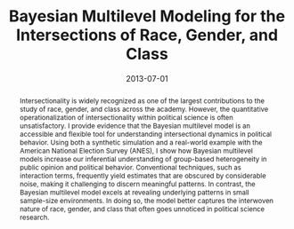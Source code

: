 ---
title: 'Bayesian Multilevel Modeling for the Intersections of Race, Gender, and Class'

# Authors
# If you created a profile for a user (e.g. the default `admin` user), write the username (folder name) here
# and it will be replaced with their full name and linked to their profile.
authors:
  - Melina Much

# Author notes (optional)
author_notes:
  - 'solo-author'

date: '2013-07-01'
doi: ''

# Schedule page publish date (NOT publication's date).
publishDate: '2013-07-01'

# Publication type.
# Accepts a single type but formatted as a YAML list (for Hugo requirements).
# Enter a publication type from the CSL standard.
publication_types: ['article']

# Publication name and optional abbreviated publication name.
publication: In *Political Research Quarterly*
publication_short: In *PRQ*

abstract: Intersectionality is widely recognized as one of the largest contributions to the study of race, gender, and class across the academy. However, the quantitative operationalization of intersectionality within political science is often unsatisfactory. I provide evidence that the Bayesian multilevel model is an accessible and flexible tool for understanding intersectional dynamics in political behavior. Using both a synthetic simulation and a real-world example with the American National Election Survey (ANES), I show how Bayesian multilevel models increase our inferential understanding of group-based heterogeneity in public opinion and political behavior. Conventional techniques, such as interaction terms, frequently yield estimates that are obscured by considerable noise, making it challenging to discern meaningful patterns. In contrast, the Bayesian multilevel model excels at revealing underlying patterns in small sample-size environments. In doing so, the model better captures the interwoven nature of race, gender, and class that often goes unnoticed in political science research.

# Summary. An optional shortened abstract.
summary: Bayesian multilevel models increase our inferential understanding of group-based heterogeneity in public opinion and political behavior. Conventional techniques, such as interaction terms, frequently yield estimates that are obscured by considerable noise, making it challenging to discern meaningful patterns.

tags:
  - Intersectionality 
  - Bayesian statistics 
  - Multilevel modeling 
  - American politics

# Display this page in the Featured widget?
featured: true

# Custom links (uncomment lines below)
# links:
# - name: Custom Link
#   url: http://example.org

url_pdf: 'https://journals.sagepub.com/doi/epub/10.1177/10659129251335233'
url_code: 'https://journals.sagepub.com/eprint/TKCS9KC4VKC4BJGKPSCF/full'


# Featured image
# To use, add an image named `featured.jpg/png` to your page's folder.
image:
  caption: 'Image credit: [**MEM, PhD**]()'
  focal_point: ''
  preview_only: false



---